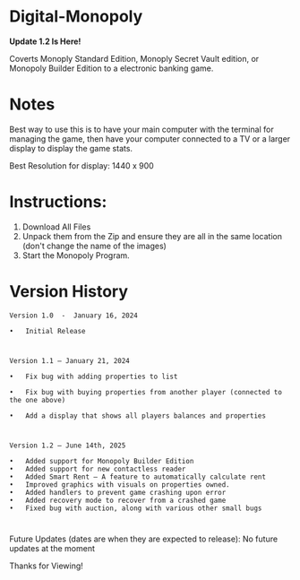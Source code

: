 # Digital-Monopoly

**Update 1.2 Is Here!**

Coverts Monoply Standard Edition, Monoply Secret Vault edition, or Monopoly Builder Edition to a electronic banking game.

# Notes
Best way to use this is to have your main computer with the terminal for managing the game, then have your computer connected to a TV or a larger display to display the game stats.

Best Resolution for display: 1440 x 900

# Instructions:
1. Download All Files
2. Unpack them from the Zip and ensure they are all in the same location (don't change the name of the images)
4. Start the Monopoly Program.

# Version History
	Version 1.0  -  January 16, 2024

  	•	Initial Release 	
#
	Version 1.1 – January 21, 2024

  	•	Fix bug with adding properties to list

  	•	Fix bug with buying properties from another player (connected to the one above)

  	•	Add a display that shows all players balances and properties

#
	Version 1.2 – June 14th, 2025
 
	•	Added support for Monopoly Builder Edition
	•	Added support for new contactless reader
	•	Added Smart Rent – A feature to automatically calculate rent
	•	Improved graphics with visuals on properties owned.
	•	Added handlers to prevent game crashing upon error
	•	Added recovery mode to recover from a crashed game
	•	Fixed bug with auction, along with various other small bugs


# 
Future Updates (dates are when they are expected to release):
No future updates at the moment

 
Thanks for Viewing!
